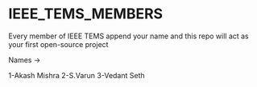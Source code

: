 # IEEE_TEMS_MEMBERS
Every member of IEEE TEMS append your name and this repo will act as your first open-source project

Names ->

1-Akash Mishra
2-S.Varun 
3-Vedant Seth
